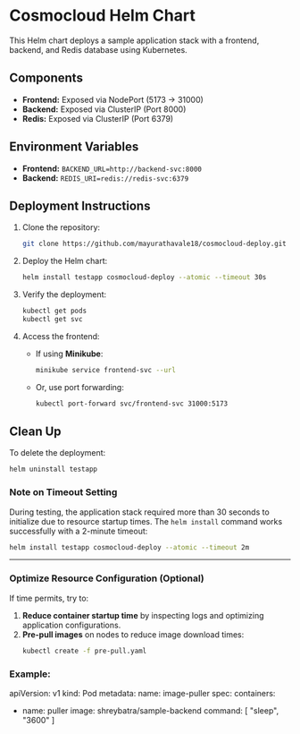 # Cosmocloud Helm Chart

This Helm chart deploys a sample application stack with a frontend, backend, and Redis database using Kubernetes.

## Components
- **Frontend:** Exposed via NodePort (5173 → 31000)
- **Backend:** Exposed via ClusterIP (Port 8000)
- **Redis:** Exposed via ClusterIP (Port 6379)

## Environment Variables
- **Frontend:** `BACKEND_URL=http://backend-svc:8000`
- **Backend:** `REDIS_URI=redis://redis-svc:6379`

## Deployment Instructions

1. Clone the repository:
   ```bash
   git clone https://github.com/mayurathavale18/cosmocloud-deploy.git
   ```

2. Deploy the Helm chart:
   ```bash
   helm install testapp cosmocloud-deploy --atomic --timeout 30s
   ```

3. Verify the deployment:
   ```bash
   kubectl get pods
   kubectl get svc
   ```

4. Access the frontend:
   - If using **Minikube**:
     ```bash
     minikube service frontend-svc --url
     ```
   - Or, use port forwarding:
     ```bash
     kubectl port-forward svc/frontend-svc 31000:5173
     ```

## Clean Up
To delete the deployment:
```bash
helm uninstall testapp
```

### Note on Timeout Setting
During testing, the application stack required more than 30 seconds to initialize due to resource startup times. The `helm install` command works successfully with a 2-minute timeout:
```bash
helm install testapp cosmocloud-deploy --atomic --timeout 2m
```


---

### Optimize Resource Configuration (Optional)
If time permits, try to:
1. **Reduce container startup time** by inspecting logs and optimizing application configurations.
2. **Pre-pull images** on nodes to reduce image download times:
   ```bash
   kubectl create -f pre-pull.yaml
   ```
### Example:
apiVersion: v1
kind: Pod
metadata:
  name: image-puller
spec:
  containers:
  - name: puller
    image: shreybatra/sample-backend
    command: [ "sleep", "3600" ]



